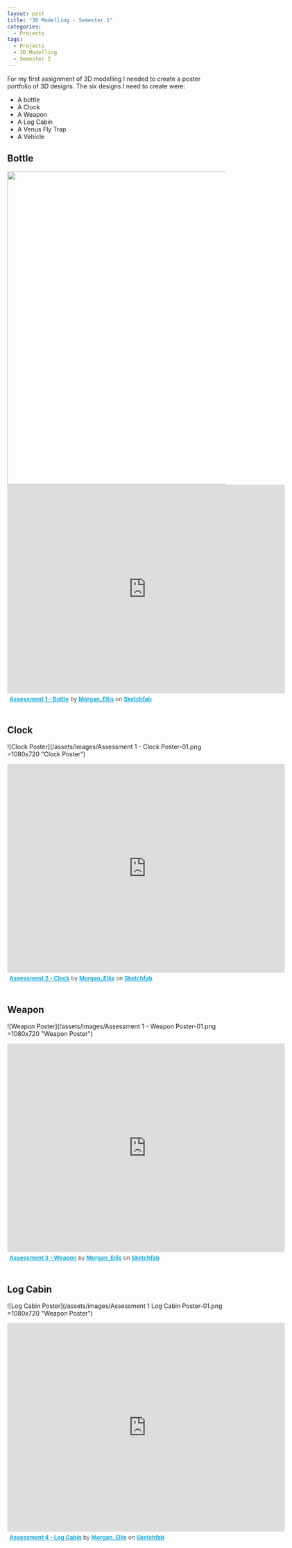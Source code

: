 ```yaml
---
layout: post
title: "3D Modelling - Semester 1"
categories:
  - Projects
tags:
  - Projects
  - 3D Modelling
  - Semester 2
---
```


For my first assignment of 3D modelling I needed to create a poster portfolio of 3D designs. The six designs I need to create were:
* A bottle
* A Clock
* A Weapon
* A Log Cabin
* A Venus Fly Trap
* A Vehicle

## Bottle

<img src="https://github.com/morgansellis/morgansellis.github.io/blob/master/assets/images/Assessment%201%20-%20Bottle%20Poster-01.png" width="1080" height="720" />

<div class="sketchfab-embed-wrapper">
    <iframe title="A 3D model" width="640" height="480" src="https://sketchfab.com/models/383328deb18f4decad379e372cc41a9d/embed?preload=1&amp;ui_controls=1&amp;ui_infos=1&amp;ui_inspector=1&amp;ui_stop=1&amp;ui_watermark=1&amp;ui_watermark_link=1" frameborder="0" allow="autoplay; fullscreen; vr" mozallowfullscreen="true" webkitallowfullscreen="true"></iframe>
    <p style="font-size: 13px; font-weight: normal; margin: 5px; color: #4A4A4A;">
        <a href="https://sketchfab.com/3d-models/assessment-1-bottle-383328deb18f4decad379e372cc41a9d?utm_medium=embed&utm_source=website&utm_campaign=share-popup" target="_blank" style="font-weight: bold; color: #1CAAD9;">Assessment 1 - Bottle</a>
        by <a href="https://sketchfab.com/Morgan_Ellis?utm_medium=embed&utm_source=website&utm_campaign=share-popup" target="_blank" style="font-weight: bold; color: #1CAAD9;">Morgan_Ellis</a>
        on <a href="https://sketchfab.com?utm_medium=embed&utm_source=website&utm_campaign=share-popup" target="_blank" style="font-weight: bold; color: #1CAAD9;">Sketchfab</a>
    </p>
</div><br/>

## Clock

![Clock Poster](/assets/images/Assessment 1 - Clock Poster-01.png =1080x720 "Clock Poster")<br/>

<div class="sketchfab-embed-wrapper">
    <iframe title="A 3D model" width="640" height="480" src="https://sketchfab.com/models/9730bde86411497fb8e6f43c65364fc3/embed?preload=1&amp;ui_controls=1&amp;ui_infos=1&amp;ui_inspector=1&amp;ui_stop=1&amp;ui_watermark=1&amp;ui_watermark_link=1" frameborder="0" allow="autoplay; fullscreen; vr" mozallowfullscreen="true" webkitallowfullscreen="true"></iframe>
    <p style="font-size: 13px; font-weight: normal; margin: 5px; color: #4A4A4A;">
        <a href="https://sketchfab.com/3d-models/assessment-2-clock-9730bde86411497fb8e6f43c65364fc3?utm_medium=embed&utm_source=website&utm_campaign=share-popup" target="_blank" style="font-weight: bold; color: #1CAAD9;">Assessment 2 - Clock</a>
        by <a href="https://sketchfab.com/Morgan_Ellis?utm_medium=embed&utm_source=website&utm_campaign=share-popup" target="_blank" style="font-weight: bold; color: #1CAAD9;">Morgan_Ellis</a>
        on <a href="https://sketchfab.com?utm_medium=embed&utm_source=website&utm_campaign=share-popup" target="_blank" style="font-weight: bold; color: #1CAAD9;">Sketchfab</a>
    </p>
</div><br/>

## Weapon

![Weapon Poster](/assets/images/Assessment 1 - Weapon Poster-01.png =1080x720 "Weapon Poster")<br/>

<div class="sketchfab-embed-wrapper">
    <iframe title="A 3D model" width="640" height="480" src="https://sketchfab.com/models/0acb1d737c0641be88d6cd10881fd069/embed?preload=1&amp;ui_controls=1&amp;ui_infos=1&amp;ui_inspector=1&amp;ui_stop=1&amp;ui_watermark=1&amp;ui_watermark_link=1" frameborder="0" allow="autoplay; fullscreen; vr" mozallowfullscreen="true" webkitallowfullscreen="true"></iframe>
    <p style="font-size: 13px; font-weight: normal; margin: 5px; color: #4A4A4A;">
        <a href="https://sketchfab.com/3d-models/assessment-3-weapon-0acb1d737c0641be88d6cd10881fd069?utm_medium=embed&utm_source=website&utm_campaign=share-popup" target="_blank" style="font-weight: bold; color: #1CAAD9;">Assessment 3 - Weapon</a>
        by <a href="https://sketchfab.com/Morgan_Ellis?utm_medium=embed&utm_source=website&utm_campaign=share-popup" target="_blank" style="font-weight: bold; color: #1CAAD9;">Morgan_Ellis</a>
        on <a href="https://sketchfab.com?utm_medium=embed&utm_source=website&utm_campaign=share-popup" target="_blank" style="font-weight: bold; color: #1CAAD9;">Sketchfab</a>
    </p>
</div><br/>

## Log Cabin

![Log Cabin Poster](/assets/images/Assessment 1 Log Cabin Poster-01.png =1080x720 "Weapon Poster")<br/>

<div class="sketchfab-embed-wrapper">
    <iframe title="A 3D model" width="640" height="480" src="https://sketchfab.com/models/fdd1f383bb054608a46c2be09c92e2bc/embed?preload=1&amp;ui_controls=1&amp;ui_infos=1&amp;ui_inspector=1&amp;ui_stop=1&amp;ui_watermark=1&amp;ui_watermark_link=1" frameborder="0" allow="autoplay; fullscreen; vr" mozallowfullscreen="true" webkitallowfullscreen="true"></iframe>
    <p style="font-size: 13px; font-weight: normal; margin: 5px; color: #4A4A4A;">
        <a href="https://sketchfab.com/3d-models/assessment-4-log-cabin-fdd1f383bb054608a46c2be09c92e2bc?utm_medium=embed&utm_source=website&utm_campaign=share-popup" target="_blank" style="font-weight: bold; color: #1CAAD9;">Assessment 4 - Log Cabin</a>
        by <a href="https://sketchfab.com/Morgan_Ellis?utm_medium=embed&utm_source=website&utm_campaign=share-popup" target="_blank" style="font-weight: bold; color: #1CAAD9;">Morgan_Ellis</a>
        on <a href="https://sketchfab.com?utm_medium=embed&utm_source=website&utm_campaign=share-popup" target="_blank" style="font-weight: bold; color: #1CAAD9;">Sketchfab</a>
    </p>
</div><br/>
